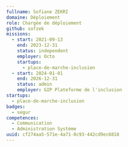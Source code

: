 ```yaml
---
fullname: Sofiane ZEKRI
domaine: Déploiement
role: Chargée de déploiement
github: sofzek
missions:
  - start: 2021-09-13
    end: 2023-12-31
    status: independent
    employer: Octo
    startups:
      - place-de-marche-inclusion
  - start: 2024-01-01
    end: 2026-12-31
    status: admin
    employer: GIP Plateforme de l'inclusion
startups:
  - place-de-marche-inclusion
badges:
  - segur
competences:
  - Communication
  - Administration Système
uuid: cf274aa5-571e-4a71-8c93-442cd9ec6818
---
```

